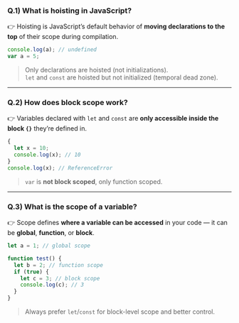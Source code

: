 ### Q.1) What is hoisting in JavaScript?

👉 Hoisting is JavaScript’s default behavior of **moving declarations to the top** of their scope during compilation.

```js
console.log(a); // undefined
var a = 5;
```

> Only declarations are hoisted (not initializations).  
> `let` and `const` are hoisted but not initialized (temporal dead zone).

---

### Q.2) How does block scope work?

👉 Variables declared with `let` and `const` are **only accessible inside the block `{}`** they’re defined in.

```js
{
  let x = 10;
  console.log(x); // 10
}
console.log(x); // ReferenceError
```

> `var` is **not block scoped**, only function scoped.

---

### Q.3) What is the scope of a variable?

👉 Scope defines **where a variable can be accessed** in your code — it can be **global**, **function**, or **block**.

```js
let a = 1; // global scope

function test() {
  let b = 2; // function scope
  if (true) {
    let c = 3; // block scope
    console.log(c); // 3
  }
}
```

> Always prefer `let`/`const` for block-level scope and better control.
